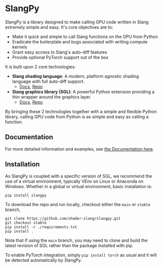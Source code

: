 # SlangPy

SlangPy is a library designed to make calling GPU code written in Slang extremely simple and easy.
It's core objectives are to:
- Make it quick and simple to call Slang functions on the GPU from Python
- Eradicate the boilerplate and bugs associated with writing compute kernels
- Grant easy access to Slang's auto-diff features
- Provide optional PyTorch support out of the box

It is built upon 2 core technologies:
- **Slang shading language**: A modern, platform agnostic shading language with full auto-diff support.
  - [Docs](https://shader-slang.com/), [Repo](https://github.com/shader-slang/slang)
- **Slang graphics library (SGL)**: A powerful Python extension providing a thin wrapper around the graphics layer.
  - [Docs](https://nv-sgl.readthedocs.io), [Repo](https://github.com/shader-slang/sgl)

By bringing these 2 technologies together with a simple and flexible Python library, calling GPU code from Python is as simple and easy as calling a function.

## Documentation

For more detailed information and examples, see [the Documentation here](https://slangpy.shader-slang.org/).

## Installation

As SlangPy is coupled with a specific version of SGL, we recommend the use of a virtual environment,
typically VEnv on Linux or Anaconda on Windows. Whether in a global or virtual environment, basic
installation is:

```
pip install slangpy
```

To download the repo and run locally, checkout either the `main` or `stable` branch, 

```
git clone https://github.com/shader-slang/slangpy.git
git checkout stable
pip install -r ./requirements.txt
pip install .
```

Note that if using the `main` branch, you may need to clone and build the latest revision of SGL rather than the package installed with pip.

To enable PyTorch integration, simply `pip install torch` as usual and it will be detected automatically by SlangPy.

